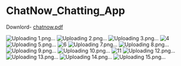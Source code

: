 # ChatNow_Chatting_App
Downlord-
[chatnow.pdf](https://github.com/Saksham14coder/ChatNow_Chatting_App/files/11885429/chatnow.pdf)

![Uploading 1.png…]()
![Uploading 2.png…]()
![Uploading 3.png…]()
![4](https://github.com/Saksham14coder/ChatNow_Chatting_App/assets/112418122/aea93363-a99c-46e4-84fd-44eee34a4918)
![Uploading 5.png…]()
![6](https://github.com/Saksham14coder/ChatNow_Chatting_App/assets/112418122/f711914c-93e6-4ddb-985b-55d670ca5b8d)
![Uploading 7.png…]()
![Uploading 8.png…]()
![Uploading 9.png…]()
![Uploading 10.png…]()
![11](https://github.com/Saksham14coder/ChatNow_Chatting_App/assets/112418122/a06c1688-681b-4008-aaf4-ed01640f0b87)
![Uploading 12.png…]()
![Uploading 13.png…]()
![Uploading 14.png…]()
![Uploading 15.png…]()
